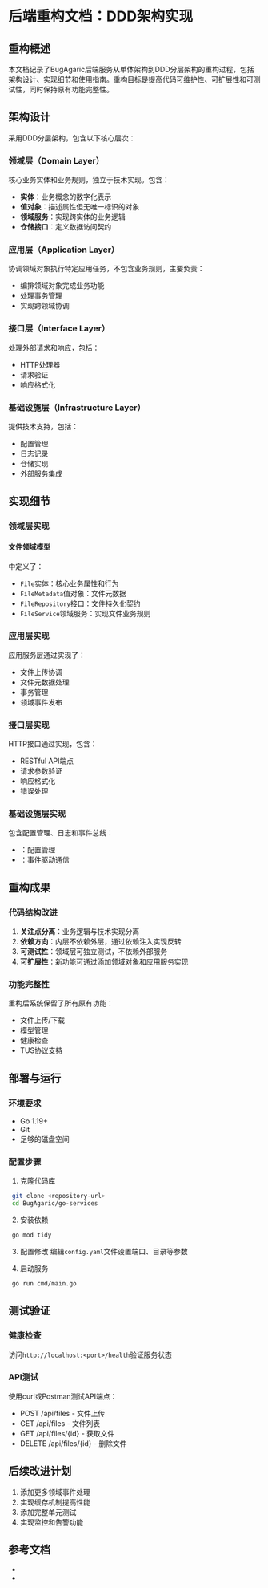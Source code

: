 # 后端重构文档：DDD架构实现

## 重构概述

本文档记录了BugAgaric后端服务从单体架构到DDD分层架构的重构过程，包括架构设计、实现细节和使用指南。重构目标是提高代码可维护性、可扩展性和可测试性，同时保持原有功能完整性。

## 架构设计

采用DDD分层架构，包含以下核心层次：

### 领域层（Domain Layer）
核心业务实体和业务规则，独立于技术实现。包含：
- **实体**：业务概念的数字化表示
- **值对象**：描述属性但无唯一标识的对象
- **领域服务**：实现跨实体的业务逻辑
- **仓储接口**：定义数据访问契约

### 应用层（Application Layer）
协调领域对象执行特定应用任务，不包含业务规则，主要负责：
- 编排领域对象完成业务功能
- 处理事务管理
- 实现跨领域协调

### 接口层（Interface Layer）
处理外部请求和响应，包括：
- HTTP处理器
- 请求验证
- 响应格式化

### 基础设施层（Infrastructure Layer）
提供技术支持，包括：
- 配置管理
- 日志记录
- 仓储实现
- 外部服务集成

## 实现细节

### 领域层实现

#### 文件领域模型
<mcfile name="file.go" path="d:\BugAgaric\go-services\internal\domain\file\file.go"></mcfile>中定义了：
- `File`实体：核心业务属性和行为
- `FileMetadata`值对象：文件元数据
- `FileRepository`接口：文件持久化契约
- `FileService`领域服务：实现文件业务规则

### 应用层实现

应用服务层通过<mcfile name="file_app_service.go" path="d:\BugAgaric\go-services\internal\application\file_app_service.go"></mcfile>实现了：
- 文件上传协调
- 文件元数据处理
- 事务管理
- 领域事件发布

### 接口层实现

HTTP接口通过<mcfile name="file_handler.go" path="d:\BugAgaric\go-services\internal\interfaces\http\file_handler.go"></mcfile>实现，包含：
- RESTful API端点
- 请求参数验证
- 响应格式化
- 错误处理

### 基础设施层实现

包含配置管理、日志和事件总线：
- <mcfile name="config.go" path="d:\BugAgaric\go-services\internal\infrastructure\config.go"></mcfile>：配置管理
- <mcfile name="event_bus.go" path="d:\BugAgaric\go-services\internal\infrastructure\event_bus.go"></mcfile>：事件驱动通信

## 重构成果

### 代码结构改进

1. **关注点分离**：业务逻辑与技术实现分离
2. **依赖方向**：内层不依赖外层，通过依赖注入实现反转
3. **可测试性**：领域层可独立测试，不依赖外部服务
4. **可扩展性**：新功能可通过添加领域对象和应用服务实现

### 功能完整性

重构后系统保留了所有原有功能：
- 文件上传/下载
- 模型管理
- 健康检查
- TUS协议支持

## 部署与运行

### 环境要求
- Go 1.19+
- Git
- 足够的磁盘空间

### 配置步骤

1. 克隆代码库
```bash
 git clone <repository-url>
 cd BugAgaric/go-services
```

2. 安装依赖
```bash
 go mod tidy
```

3. 配置修改
编辑`config.yaml`文件设置端口、目录等参数

4. 启动服务
```bash
 go run cmd/main.go
```

## 测试验证

### 健康检查
访问`http://localhost:<port>/health`验证服务状态

### API测试
使用curl或Postman测试API端点：
- POST /api/files - 文件上传
- GET /api/files - 文件列表
- GET /api/files/{id} - 获取文件
- DELETE /api/files/{id} - 删除文件

## 后续改进计划

1. 添加更多领域事件处理
2. 实现缓存机制提高性能
3. 添加完整单元测试
4. 实现监控和告警功能

## 参考文档

- <mcfile name="backend_layered_architecture.md" path="d:\BugAgaric\docs\backend_layered_architecture.md"></mcfile>
- <mcfile name="frontend-refactoring-plan.md" path="d:\BugAgaric\docs\frontend-refactoring-plan.md"></mcfile>
